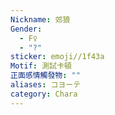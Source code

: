 ```yaml
---
Nickname: 郊狼
Gender:
  - F♀
  - "?"
sticker: emoji//1f43a
Motif: 測試卡頓
正面感情觸發物: ""
aliases: コヨーテ
category: Chara
---
```

